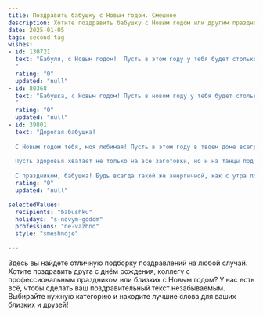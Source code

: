 ```yaml
---
title: Поздравить бабушку с Новым годом. Смешное
description: Хотите поздравить бабушку с Новым годом или другим праздником? Наш ИИ создаст незабываемое поздравление, а вы обязательно выделитесь среди других.  
date: 2025-01-05
tags: second tag
wishes:
- id: 130721
  text: "Бабуля, с Новым годом!  Пусть в этом году у тебя будет столько здоровья, сколько морщин на твоём лице (шутка, конечно, ты всё равно прекрасна!), столько радости, сколько пельменей ты слепила за всю жизнь, и столько подарков, сколько у тебя внуков (плюс один от меня, конечно!).  Желаю тебе, чтобы Дед Мороз не запутался с адресом и принёс тебе не только подарки, но и целую гору смеха и отличного настроения!  С Новым годом!
  "
  rating: "0"
  updated: "null"
- id: 80368
  text: "Бабушка, с Новым годом! Пусть в новом году у тебя будет столько сил, сколько у тебя внуков, столько радости, сколько у тебя тортов, и столько здоровья, сколько у тебя любимых сериалов! 😜🎉
  "
  rating: "0"
  updated: "null"
- id: 39801
  text: "Дорогая бабушка!
  
  С Новым годом тебя, моя любимая! Пусть в этом году в твоем доме всегда пахнет пирогами, а смех никогда не покидает нашу семью! Желаю, чтобы твои запасы варенья не заканчивались быстрее, чем ты успеваешь их расфасовать по банкам!
  
  Пусть здоровья хватает не только на все заготовки, но и на танцы под бой курантов! А если вдруг с нашими прихлопами соседи начнут жаловаться, просто предложи им пирог — они сразу забудут о шуме!
  
  С праздником, бабушка! Будь всегда такой же энергичной, как с утра после кофе, и доброй, как твои знаменитые блины! "
  rating: "0"
  updated: "null"

selectedValues:
  recipients: "babushku"
  holidays: "s-novym-godom"
  professions: "ne-vazhno"
  style: "smeshnoje"

---
```


Здесь вы найдете отличную подборку поздравлений на любой случай.
Хотите поздравить друга с днём рождения, коллегу с профессиональным праздником или близких с Новым годом? У нас есть всё, чтобы сделать ваш поздравительный текст незабываемым. Выбирайте нужную категорию и находите лучшие слова для ваших близких и друзей!
